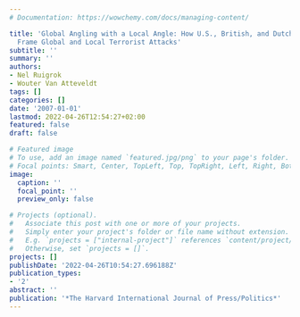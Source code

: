 ```yaml
---
# Documentation: https://wowchemy.com/docs/managing-content/

title: 'Global Angling with a Local Angle: How U.S., British, and Dutch Newspapers
  Frame Global and Local Terrorist Attacks'
subtitle: ''
summary: ''
authors:
- Nel Ruigrok
- Wouter Van Atteveldt
tags: []
categories: []
date: '2007-01-01'
lastmod: 2022-04-26T12:54:27+02:00
featured: false
draft: false

# Featured image
# To use, add an image named `featured.jpg/png` to your page's folder.
# Focal points: Smart, Center, TopLeft, Top, TopRight, Left, Right, BottomLeft, Bottom, BottomRight.
image:
  caption: ''
  focal_point: ''
  preview_only: false

# Projects (optional).
#   Associate this post with one or more of your projects.
#   Simply enter your project's folder or file name without extension.
#   E.g. `projects = ["internal-project"]` references `content/project/deep-learning/index.md`.
#   Otherwise, set `projects = []`.
projects: []
publishDate: '2022-04-26T10:54:27.696188Z'
publication_types:
- '2'
abstract: ''
publication: '*The Harvard International Journal of Press/Politics*'
---
```

